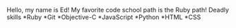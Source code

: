 Hello, my name is Ed!
My favorite code school path is the Ruby path!
Deadly skills
*Ruby
*Git
*Objective-C
*JavaScript
*Python
*HTML
*CSS
